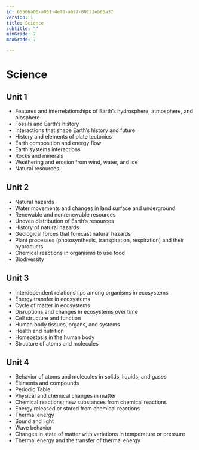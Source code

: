 ```yaml
---
id: 65566a06-a051-4ef0-a677-00123eb86a37
version: 1
title: Science
subtitle: ""
minGrade: 7
maxGrade: 7

---
```

# Science


## Unit 1
* Features and interrelationships of Earth’s hydrosphere, atmosphere, and biosphere
* Fossils and Earth’s history
* Interactions that shape Earth’s history and future
* History and elements of plate tectonics
* Earth composition and energy flow
* Earth systems interactions
* Rocks and minerals
* Weathering and erosion from wind, water, and ice
* Natural resources

## Unit 2
* Natural hazards
* Water movements and changes in land surface and underground
* Renewable and nonrenewable resources
* Uneven distribution of Earth’s resources
* History of natural hazards
* Geological forces that forecast natural hazards
* Plant processes (photosynthesis, transpiration, respiration) and their byproducts
* Chemical reactions in organisms to use food
* Biodiversity

## Unit 3
* Interdependent relationships among organisms in ecosystems
* Energy transfer in ecosystems
* Cycle of matter in ecosystems
* Disruptions and changes in ecosystems over time
* Cell structure and function
* Human body tissues, organs, and systems
* Health and nutrition
* Homeostasis in the human body
* Structure of atoms and molecules

## Unit 4
* Behavior of atoms and molecules in solids, liquids, and gases
* Elements and compounds
* Periodic Table
* Physical and chemical changes in matter
* Chemical reactions; new substances from chemical reactions
* Energy released or stored from chemical reactions
* Thermal energy
* Sound and light
* Wave behavior
* Changes in state of matter with variations in temperature or pressure
* Thermal energy and the transfer of thermal energy